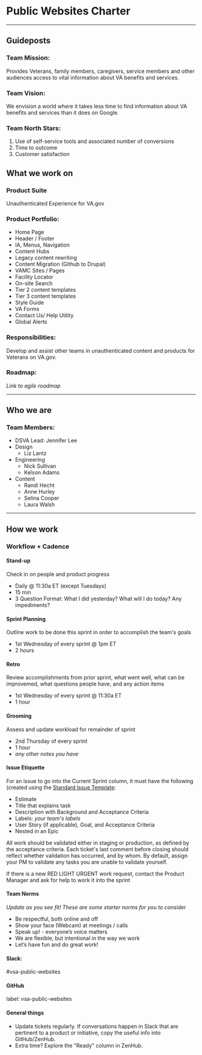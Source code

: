 # Public Websites Charter

---

## Guideposts
### Team Mission:
Provides Veterans, family members, caregivers, service members and other audiences access to vital information about VA benefits and services.

### Team Vision:
We envision a world where it takes less time to find information about VA benefits and services than it does on Google. 

### Team North Stars:
1. Use of self-service tools and associated number of conversions
2. Time to outcome
3. Customer satisfaction

## What we work on
### Product Suite
Unauthenticated Experience for VA.gov

### Product Portfolio:
-	Home Page 
-	Header / Footer 
-	IA, Menus, Navigation 
-	Content Hubs 
-	Legacy content rewriting 
-	Content Migration (Github to Drupal) 
-	VAMC Sites / Pages  
-	Facility Locator 
-	On-site Search  
-	Tier 2 content templates 
-	Tier 3 content templates 
-	Style Guide 
-	VA Forms 
-	Contact Us/ Help Utility
-	Global Alerts

### Responsibilities:
Develop and assist other teams in unauthenticated content and products for Veterans on VA.gov.

### Roadmap:
_Link to agile roadmap_

---

## Who we are
### Team Members:
- DSVA Lead: Jennifer Lee
- Design
  - Liz Lantz
- Engineering
  - Nick Sullivan
  - Kelson Adams
- Content
  - Randi Hecht
  - Anne Hurley
  - Selina Cooper
  - Laura Walsh

---

## How we work
### Workflow + Cadence
#### Stand-up
Check in on people and product progress

- Daily @ 11:30a ET (except Tuesdays)
- 15 min
- 3 Question Format: What I did yesterday? What will I do today? Any impediments?

#### Sprint Planning
Outline work to be done this sprint in order to accomplish the team's goals

- 1st Wednesday of every sprint @ 1pm ET
- 2 hours

#### Retro
Review accomplishments from prior sprint, what went well, what can be improvemed, what questions people have, and any action items

- 1st Wednesday of every sprint @ 11:30a ET
- 1 hour

#### Grooming
Assess and update workload for remainder of sprint

- 2nd Thursday of every sprint
- 1 hour
- _any other notes you have_

#### Issue Etiquette
For an issue to go into the Current Sprint column, it must have the following (created using the [Standard Issue Template](https://github.com/department-of-veterans-affairs/va.gov-team/issues/new?assignees=&labels=&template=standard-issue.md&title=):

- Estimate
- Title that explains task
- Description with Background and Acceptance Criteria
- Labels: _your team's labels_
- User Story (if applicable), Goal, and Acceptance Criteria
- Nested in an Epic

All work should be validated either in staging or production, as defined by the acceptance criteria. Each ticket's last comment before closing should reflect whether validation has occurred, and by whom. By default, assign your PM to validate any tasks you are unable to validate yourself.

If there is a new RED LIGHT URGENT work request, contact the Product Manager and ask for help to work it into the sprint

#### Team Norms

_Update as you see fit! These are some starter norms for you to consider_

- Be respectful, both online and off
- Show your face (Webcam) at meetings / calls
- Speak up! - everyone’s voice matters
- We are flexible, but intentional in the way we work
- Let’s have fun and do great work!

#### Slack:
#vsa-public-websites

#### GitHub
label: vsa-public-websites

#### General things
- Update tickets regularly. If conversations happen in Slack that are pertinent to a product or initiative, copy the useful info into GitHub/ZenHub.
- Extra time? Explore the "Ready" column in ZenHub.
